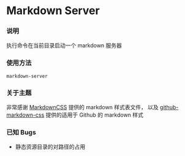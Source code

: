Markdown Server
====

### 说明
执行命令在当前目录启动一个 markdown 服务器

### 使用方法
```
markdown-server
```

### 关于主题
非常感谢 [MarkdownCSS] 提供的 markdown 样式表文件，
以及 [github-markdown-css] 提供的适用于 Github 的 markdown 样式

### 已知 Bugs
- 静态资源目录的对路径的占用


[MarkdownCSS]: https://github.com/markdowncss
[github-markdown-css]: https://github.com/sindresorhus/github-markdown-css
